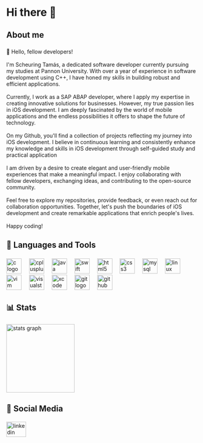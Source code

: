 <h1 align="left">Hi there 👋</h1>

###

<h2 align="left">About me</h2>

###

<p align="left">👋 Hello, fellow developers!<br><br>I'm Scheuring Tamás, a dedicated software developer currently pursuing my studies at Pannon University. With over a year of experience in software development using C++, I have honed my skills in building robust and efficient applications.<br><br>Currently, I work as a SAP ABAP developer, where I apply my expertise in creating innovative solutions for businesses. However, my true passion lies in iOS development. I am deeply fascinated by the world of mobile applications and the endless possibilities it offers to shape the future of technology.<br><br>On my Github, you'll find a collection of projects reflecting my journey into iOS development. I believe in continuous learning and consistently enhance my knowledge and skills in iOS development through self-guided study and practical application<br><br>I am driven by a desire to create elegant and user-friendly mobile experiences that make a meaningful impact. I enjoy collaborating with fellow developers, exchanging ideas, and contributing to the open-source community.<br><br>Feel free to explore my repositories, provide feedback, or even reach out for collaboration opportunities. Together, let's push the boundaries of iOS development and create remarkable applications that enrich people's lives.<br><br>Happy coding!</p>

###

<h2 align="left">🧰 Languages and Tools</h2>

###

<div align="left">
  <img src="https://cdn.jsdelivr.net/gh/devicons/devicon/icons/c/c-original.svg" height="40" alt="c logo"  />
  <img width="12" />
  <img src="https://cdn.jsdelivr.net/gh/devicons/devicon/icons/cplusplus/cplusplus-original.svg" height="40" alt="cplusplus logo"  />
  <img width="12" />
  <img src="https://cdn.jsdelivr.net/gh/devicons/devicon/icons/java/java-original.svg" height="40" alt="java logo"  />
  <img width="12" />
  <img src="https://cdn.jsdelivr.net/gh/devicons/devicon/icons/swift/swift-original.svg" height="40" alt="swift logo"  />
  <img width="12" />
  <img src="https://cdn.jsdelivr.net/gh/devicons/devicon/icons/html5/html5-original.svg" height="40" alt="html5 logo"  />
  <img width="12" />
  <img src="https://cdn.jsdelivr.net/gh/devicons/devicon/icons/css3/css3-original.svg" height="40" alt="css3 logo"  />
  <img width="12" />
  <img src="https://cdn.jsdelivr.net/gh/devicons/devicon/icons/mysql/mysql-original.svg" height="40" alt="mysql logo"  />
  <img width="12" />
  <img src="https://cdn.jsdelivr.net/gh/devicons/devicon/icons/linux/linux-original.svg" height="40" alt="linux logo"  />
  <img width="12" />
  <img src="https://cdn.jsdelivr.net/gh/devicons/devicon/icons/vim/vim-original.svg" height="40" alt="vim logo"  />
  <img width="12" />
  <img src="https://cdn.jsdelivr.net/gh/devicons/devicon/icons/visualstudio/visualstudio-plain.svg" height="40" alt="visualstudio logo"  />
  <img width="12" />
  <img src="https://cdn.jsdelivr.net/gh/devicons/devicon/icons/xcode/xcode-original.svg" height="40" alt="xcode logo"  />
  <img width="12" />
  <img src="https://cdn.jsdelivr.net/gh/devicons/devicon/icons/git/git-original.svg" height="40" alt="git logo"  />
  <img width="12" />
  <img src="https://cdn.jsdelivr.net/gh/devicons/devicon/icons/github/github-original.svg" height="40" alt="github logo"  />
</div>

###

<h2 align="left">📊 Stats</h2>

###

<div align="left">
  <img src="https://github-readme-stats.vercel.app/api?username=scheuringtamas&hide_title=false&hide_rank=false&show_icons=true&include_all_commits=true&count_private=true&disable_animations=false&theme=default&locale=en&hide_border=false&order=1" height="180" alt="stats graph"  />
</div>


###

<h2 align="left">📱 Social Media</h2>

###

<div align="left">
  <a href="https://www.linkedin.com/in/tam%C3%A1s-scheuring-8083a222a/" target="_blank">
    <img src="https://raw.githubusercontent.com/maurodesouza/profile-readme-generator/master/src/assets/icons/social/linkedin/default.svg" width="52" height="40" alt="linkedin logo"  />
  </a>
</div>

###
